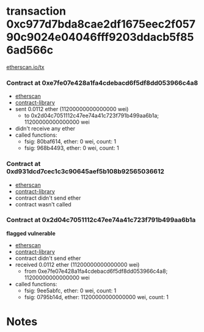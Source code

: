 # transaction 0xc977d7bda8cae2df1675eec2f05790c9024e04046fff9203ddacb5f856ad566c

[etherscan.io/tx](https://etherscan.io/tx/0xc977d7bda8cae2df1675eec2f05790c9024e04046fff9203ddacb5f856ad566c)


### Contract at 0xe7fe07e428a1fa4cdebacd6f5df8dd053966c4a8

* [etherscan](https://etherscan.io/address/0xe7fe07e428a1fa4cdebacd6f5df8dd053966c4a8)
* [contract-library](https://contract-library.com/contracts/Ethereum/e7fe07e428a1fa4cdebacd6f5df8dd053966c4a8)
* sent 0.0112 ether (11200000000000000 wei)
    * to 0x2d04c7051112c47ee74a41c723f791b499aa6b1a; 11200000000000000 wei
* didn't receive any ether
* called functions:
    * fsig: 80baf614, ether: 0 wei, count: 1
    * fsig: 968b4493, ether: 0 wei, count: 1


### Contract at 0xd931dcd7cec1c3c90645aef5b108b92565036612

* [etherscan](https://etherscan.io/address/0xd931dcd7cec1c3c90645aef5b108b92565036612)
* [contract-library](https://contract-library.com/contracts/Ethereum/d931dcd7cec1c3c90645aef5b108b92565036612)
* contract didn't send ether
* contract wasn't called


### Contract at 0x2d04c7051112c47ee74a41c723f791b499aa6b1a

**flagged vulnerable**

* [etherscan](https://etherscan.io/address/0x2d04c7051112c47ee74a41c723f791b499aa6b1a)
* [contract-library](https://contract-library.com/contracts/Ethereum/2d04c7051112c47ee74a41c723f791b499aa6b1a)
* contract didn't send ether
* received 0.0112 ether (11200000000000000 wei)
    * from 0xe7fe07e428a1fa4cdebacd6f5df8dd053966c4a8; 11200000000000000 wei
* called functions:
    * fsig: 9ee5abfc, ether: 0 wei, count: 1
    * fsig: 0795b14d, ether: 11200000000000000 wei, count: 1

# Notes

